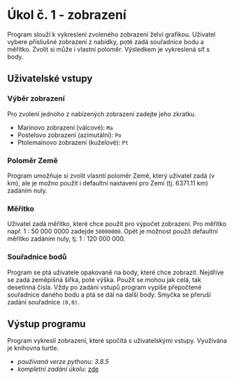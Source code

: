# Úkol č. 1 - zobrazení
Program slouží k vykreslení zvoleného zobrazení želví grafikou. Uživatel vybere přísliušné zobrazení z nabídky, poté zadá souřadnice bodu a měřítko. Zvolit si může i vlastní poloměr. Výsledkem je vykreslená síť s body. 

## Uživatelské vstupy
### Výběr zobrazení
Pro zvolení jednoho z nabízených zobrazení zadejte jeho zkratku.
- Marinovo zobrazení (válcové): `Ma`
- Postelovo zobrazení (azimutální): `Po`
- Ptolemainovo zobrazení (kuželové): `Pt`

### Poloměr Země
Program umožňuje si zvolit vlasntí poloměr Země, který uživatel zadá (v km), ale je možno použít i defaultní nastavení pro Zemi (tj. 6371.11 km) zadáním nuly.

### Měřítko
Uživatel zadá měřítko, které chce použít pro výpočet zobrazení. Pro měřítko např. 1 : 50 000 0000 zadejde `50000000`. Opět je možnost použít defaultní měřítko zadáním nuly, tj. 1 : 120 000 000.

### Souřadnice bodů
Program se ptá uživatele opakovaně na body, které chce zobrazit. Nejdříve se zadá zeměpišná šířka, poté výška. Použít se mohou jak celá, tak desetinná čísla. Vždy po zadání vstupů program vypíše přepočtené souřadnice daného bodu a ptá se dál na další body. Smyčka se přeruší zadání souřadnice `(0,0)`.


## Výstup programu
Program vykreslí zobrazení, které spočítá s uživatelskými vstupy. Využívána je knihovna turtle. 


- *používaná verze pythonu: 3.8.5* 
- *kompletní zadání úkolu:* [zde](https://github.com/xtompok/uvod-do-prg_20/tree/ed6ca4dcef3594d045f6fe55b69f6ab2acbdff2c/du01)
